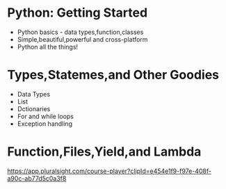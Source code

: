# Python: Getting Started
  - Python basics - data types,function,classes
  - Simple,beautiful,powerful and cross-platform
  - Python all the things!

# Types,Statemes,and Other Goodies
  - Data Types
  - List
  - Dctionaries
  - For and while loops
  - Exception handling

# Function,Files,Yield,and Lambda



https://app.pluralsight.com/course-player?clipId=e454e1f9-f97e-408f-a90c-ab77d5c0a3f8

